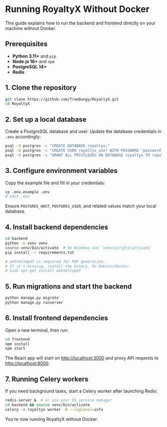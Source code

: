 # Running RoyaltyX Without Docker

This guide explains how to run the backend and frontend directly on your machine without Docker.

## Prerequisites

- **Python 3.11+** and `pip`
- **Node.js 16+** and `npm`
- **PostgreSQL 14+**
- **Redis**

## 1. Clone the repository

```bash
git clone https://github.com/TraeDungy/RoyaltyX.git
cd RoyaltyX
```

## 2. Set up a local database

Create a PostgreSQL database and user. Update the database credentials in `.env` accordingly:

```bash
psql -U postgres -c "CREATE DATABASE royaltyx;"
psql -U postgres -c "CREATE USER royaltyx_user WITH PASSWORD 'password';"
psql -U postgres -c "GRANT ALL PRIVILEGES ON DATABASE royaltyx TO royaltyx_user;"
```

## 3. Configure environment variables

Copy the example file and fill in your credentials:

```bash
cp .env.example .env
# edit .env
```

Ensure `POSTGRES_HOST`, `POSTGRES_USER`, and related values match your local database.

## 4. Install backend dependencies

```bash
cd backend
python -m venv venv
source venv/bin/activate  # On Windows use `venv\Scripts\activate`
pip install -r requirements.txt

# wkhtmltopdf is required for PDF generation.
# If it's missing, install the binary. On Debian/Ubuntu:
# sudo apt-get install wkhtmltopdf
```

## 5. Run migrations and start the backend

```bash
python manage.py migrate
python manage.py runserver
```

## 6. Install frontend dependencies

Open a new terminal, then run:

```bash
cd frontend
npm install
npm start
```

The React app will start on <http://localhost:3000> and proxy API requests to <http://localhost:8000>.

## 7. Running Celery workers

If you need background tasks, start a Celery worker after launching Redis:

```bash
redis-server &  # or use your OS service manager
cd backend && source venv/bin/activate
celery -A royaltyx worker -B --loglevel=info
```

You're now running RoyaltyX without Docker.

